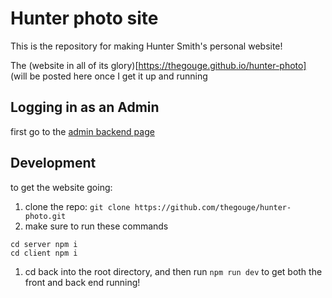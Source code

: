 # Hunter photo site

This is the repository for making Hunter Smith's personal website!

The (website in all of its glory)[https://thegouge.github.io/hunter-photo] (will be posted here once I get it up and running

## Logging in as an Admin

first go to the [admin backend page]('https://hunter-photo.herokuapp.com')

## Development

to get the website going:

1. clone the repo:  `git clone https://github.com/thegouge/hunter-photo.git`
2. make sure to run these commands
```
cd server npm i
cd client npm i
```
1. cd back into the root directory, and then run `npm run dev` to get both the front and back end running!
